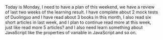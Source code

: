 Today is Monday, I need to have a plan of this weekend, we have a review of last two weeks of the learning result. I have complete about 2 mock tests of Duolinguo and I have read about 3 books in this month, I also read six short articles in last week, and I plan to continue read more at this week, just like read more 5 articles? and I also need learn something about JavaScript like the properties of variable in JavaScript and so on.
